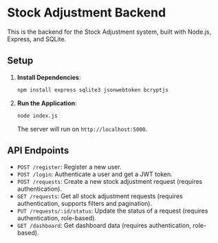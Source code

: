 # Stock Adjustment Backend

This is the backend for the Stock Adjustment system, built with Node.js, Express, and SQLite.

## Setup

1.  **Install Dependencies**:

    ```bash
    npm install express sqlite3 jsonwebtoken bcryptjs
    ```

2.  **Run the Application**:

    ```bash
    node index.js
    ```

    The server will run on `http://localhost:5000`.

## API Endpoints

-   `POST /register`: Register a new user.
-   `POST /login`: Authenticate a user and get a JWT token.
-   `POST /requests`: Create a new stock adjustment request (requires authentication).
-   `GET /requests`: Get all stock adjustment requests (requires authentication, supports filters and pagination).
-   `PUT /requests/:id/status`: Update the status of a request (requires authentication, role-based).
-   `GET /dashboard`: Get dashboard data (requires authentication, role-based).